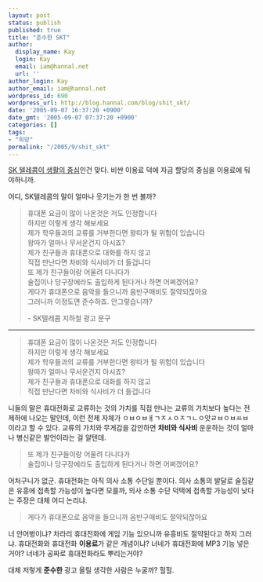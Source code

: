 ```yaml
---
layout: post
status: publish
published: true
title: "준수한 SKT"
author:
  display_name: Kay
  login: Kay
  email: iam@hannal.net
  url: ''
author_login: Kay
author_email: iam@hannal.net
wordpress_id: 690
wordpress_url: http://blog.hannal.com/blog/shit_skt/
date: '2005-09-07 16:37:20 +0900'
date_gmt: '2005-09-07 07:37:20 +0900'
categories: []
tags:
- "희망"
permalink: "/2005/9/shit_skt"
---
```

<p><a href="http://justinus.linuxtop.co.kr/tt/index.php?pl=87">SK 텔레콤이 생활의 중심</a>인건 맞다. 비싼 이용료 덕에 자금 할당의 중심을 이용료에 둬야하니까.</p>
<p>어디, SK텔레콤의 말이 얼마나 웃기는가 한 번 볼까?</p>
<blockquote><p>휴대폰 요금이 많이 나온것은 저도 인정합니다<br />
하지만 이렇게 생각 해보세요<br />
제가 학우들과의 교류를 거부한다면 왕따가 될 위험이 있습니다<br />
왕따가 얼마나 무서운건지 아시죠?<br />
제가 친구들과 휴대폰으로 대화를 하지 않고<br />
직접 만난다면 차비와 식사비가 더 들겁니다<br />
또 제가 친구들이랑 어울려 다니다가<br />
술집이나 당구장에라도 출입하게 된다거나 하면 어쩌겠어요?<br />
게다가 휴대폰으로 음악을 들으니까 음반구매비도 절약되잖아요<br />
그러니까 이정도면 준수하죠. 안그렇습니까?</p>
<p>- SK텔레콤 지하철 광고 문구</p></blockquote>
<hr />
<blockquote><p>휴대폰 요금이 많이 나온것은 저도 인정합니다<br />
하지만 이렇게 생각 해보세요<br />
제가 학우들과의 교류를 거부한다면 왕따가 될 위험이 있습니다<br />
왕따가 얼마나 무서운건지 아시죠?<br />
제가 친구들과 휴대폰으로 대화를 하지 않고<br />
직접 만난다면 차비와 식사비가 더 들겁니다</p></blockquote>
<p>니들의 말은 휴대전화로 교류하는 것의 가치를 직접 만나는 교류의 가치보다 높다는 전제하에 나오는 말인데, 이런 전제 자체가 ㅇㅂㅇㅂㅐㄱㅈㅅㅇㅈㄱㄴㅇ앗ㄹㅂㅇㅂㅛㅂ 이라고 할 수 있다. 교류의 가치와 무게감을 감안하면 <strong>차비와 식사비</strong> 운운하는 것이 얼마나 병신같은 발언이라는 걸 알텐데.</p>
<blockquote><p>또 제가 친구들이랑 어울려 다니다가<br />
술집이나 당구장에라도 출입하게 된다거나 하면 어쩌겠어요?</p></blockquote>
<p>어처구니가 없군. 휴대전화는 아직 의사 소통 수단일 뿐이다. 의사 소통의 발달로 술집같은 유흥에 접촉할 가능성이 높다면 모를까, 의사 소통 수단 덕택에 접촉할 가능성이 낮다는 주장은 대체 어디 논리냐.</p>
<blockquote><p>게다가 휴대폰으로 음악을 들으니까 음반구매비도 절약되잖아요</p></blockquote>
<p>너 안어벙이냐? 차라리 휴대전화에 게임 기능 있으니까 유흥비도 절약된다고 하지 그러냐. 휴대전화와 휴대전화 <strong>이용료</strong>가 같은 개념이냐? 너네가 휴대전화에 MP3 기능 넣은거야? 너네가 공짜로 휴대전화라도 뿌리는거야?</p>
<p>대체 저렇게 <strong>준수한</strong> 광고 올릴 생각한 사람은 누굴까? 헐헐.</p>
